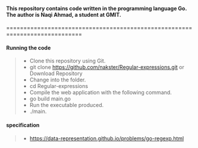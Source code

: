 #### This repository contains code written in the programming language Go. The author is Naqi Ahmad, a student at GMIT.
============================================================================
#### Running the code

>- Clone this repository using Git.
> - git clone https://github.com/nakster/Regular-expressions.git or Download Repository
> - Change into the folder.
> - cd Regular-expressions
> - Compile the web application with the following command.
> - go build main.go
> - Run the executable produced.
> - ./main.

#### specification
>- https://data-representation.github.io/problems/go-regexp.html